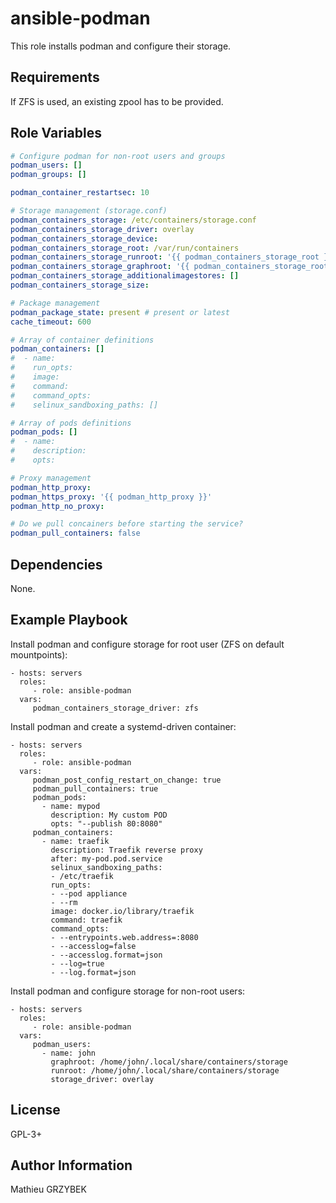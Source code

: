 ansible-podman
==============

This role installs podman and configure their storage.

Requirements
------------

If ZFS is used, an existing zpool has to be provided.

Role Variables
--------------

```yaml
# Configure podman for non-root users and groups
podman_users: []
podman_groups: []

podman_container_restartsec: 10

# Storage management (storage.conf)
podman_containers_storage: /etc/containers/storage.conf
podman_containers_storage_driver: overlay
podman_containers_storage_device:
podman_containers_storage_root: /var/run/containers
podman_containers_storage_runroot: '{{ podman_containers_storage_root }}/storage'
podman_containers_storage_graphroot: '{{ podman_containers_storage_root }}/storage'
podman_containers_storage_additionalimagestores: []
podman_containers_storage_size:

# Package management
podman_package_state: present # present or latest
cache_timeout: 600

# Array of container definitions
podman_containers: []
#  - name:
#    run_opts:
#    image:
#    command:
#    command_opts:
#    selinux_sandboxing_paths: []

# Array of pods definitions
podman_pods: []
#  - name:
#    description:
#    opts:

# Proxy management
podman_http_proxy:
podman_https_proxy: '{{ podman_http_proxy }}'
podman_http_no_proxy:

# Do we pull concainers before starting the service?
podman_pull_containers: false
```

Dependencies
------------

None.

Example Playbook
----------------

Install podman and configure storage for root user (ZFS on default mountpoints):

    - hosts: servers
      roles:
         - role: ansible-podman
      vars:
         podman_containers_storage_driver: zfs
         
Install podman and create a systemd-driven container:

    - hosts: servers
      roles:
         - role: ansible-podman
      vars:
         podman_post_config_restart_on_change: true
         podman_pull_containers: true
         podman_pods:
           - name: mypod
             description: My custom POD
             opts: "--publish 80:8080"
         podman_containers:
           - name: traefik
             description: Traefik reverse proxy
             after: my-pod.pod.service
             selinux_sandboxing_paths:
             - /etc/traefik
             run_opts:
             - --pod appliance
             - --rm
             image: docker.io/library/traefik
             command: traefik
             command_opts:
             - --entrypoints.web.address=:8080
             - --accesslog=false
             - --accesslog.format=json
             - --log=true
             - --log.format=json

Install podman and configure storage for non-root users:

    - hosts: servers
      roles:
         - role: ansible-podman
      vars:
         podman_users:
           - name: john
             graphroot: /home/john/.local/share/containers/storage
             runroot: /home/john/.local/share/containers/storage
             storage_driver: overlay


License
-------

GPL-3+

Author Information
------------------

Mathieu GRZYBEK
